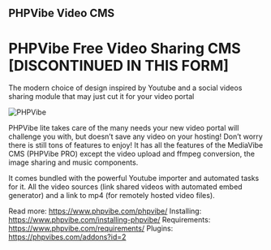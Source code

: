 ## PHPVibe Video CMS
# PHPVibe Free Video Sharing CMS [DISCONTINUED IN THIS FORM]

The modern choice of design inspired by Youtube and a social videos sharing module that may just cut it for your video portal


![PHPVibe](https://github.com/PHPVibe/phpvibe/blob/master/vlst-1220x625.png)



PHPVibe lite takes care of the many needs your new video portal will challenge you with, but doesn’t save any video on your hosting!
Don’t worry there is still tons of features to enjoy! It has all the features of the MediaVibe CMS (PHPVibe PRO) except the video upload and ffmpeg conversion, the image sharing and music components.

It comes bundled with the powerful Youtube importer and automated tasks for it. All the video sources (link shared videos with automated embed generator) and a link to mp4 (for remotely hosted video files).

Read more: https://www.phpvibe.com/phpvibe/
Installing: https://www.phpvibe.com/installing-phpvibe/
Requirements: https://www.phpvibe.com/requirements/
Plugins: https://phpvibes.com/addons?id=2
